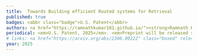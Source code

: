 ```yaml
---
title: 	Towards Building efficient Routed systems for Retrieval
published: true
badges: <abbr class="badge">U.S. Patent</abbr> 
authors: <a href="https://ramnathkumar181.github.io/"><strong>Ramnath Kumar</strong></a>, <a href="https://www.prateekjain.org/">Prateek Jain</a>, and <a href="https://web.cs.ucla.edu/~chohsieh/">Cho-Jui Hsieh</a>.
periodical: <em>U.S. Patent, 2025</em>. <em>Preprint will be released shortly...</em>
# links: <a href="https://arxiv.org/abs/2306.09222" class="boxed" role="button" target="_blank">PDF</a> <a href="https://blog.research.google/2023/09/re-weighted-gradient-descent-via.html" class="boxed" role="button" target="_blank">Google AI Blog Coverage</a>
year: 2025
---
```

